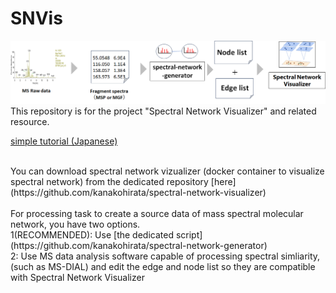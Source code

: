 # SNVis
![vis](visflow.png)
This repository is for the project "Spectral Network Visualizer" and related resource.
<br>


[simple tutorial (Japanese)](tutorial20230925.pdf)

<br>
You can download spectral network vizualizer (docker container to visualize spectral network) 
from the dedicated repository [here](https://github.com/kanakohirata/spectral-network-visualizer)
<br>
<br>
For processing task to create a source data of mass spectral molecular network, you have two options. <br>
1(RECOMMENDED): Use [the dedicated script](https://github.com/kanakohirata/spectral-network-generator)<br>
2: Use MS data analysis software capable of processing spectral simliarity, (such as MS-DIAL) and edit the edge and node list so they are compatible with Spectral Network Visualizer

